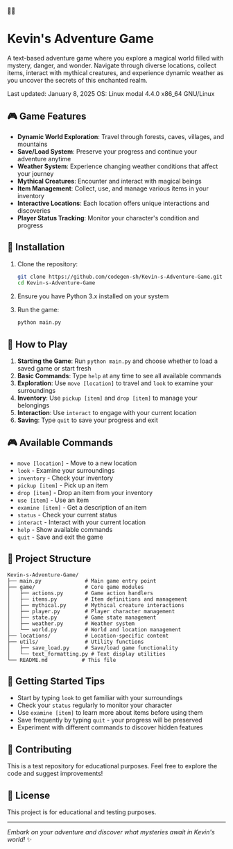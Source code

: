 🌈🌈
# Kevin's Adventure Game

A text-based adventure game where you explore a magical world filled with mystery, danger, and wonder. Navigate through diverse locations, collect items, interact with mythical creatures, and experience dynamic weather as you uncover the secrets of this enchanted realm.

Last updated: January 8, 2025
OS: Linux modal 4.4.0 x86_64 GNU/Linux

## 🎮 Game Features

- **Dynamic World Exploration**: Travel through forests, caves, villages, and mountains
- **Save/Load System**: Preserve your progress and continue your adventure anytime
- **Weather System**: Experience changing weather conditions that affect your journey
- **Mythical Creatures**: Encounter and interact with magical beings
- **Item Management**: Collect, use, and manage various items in your inventory
- **Interactive Locations**: Each location offers unique interactions and discoveries
- **Player Status Tracking**: Monitor your character's condition and progress

## 🚀 Installation

1. Clone the repository:
   ```bash
   git clone https://github.com/codegen-sh/Kevin-s-Adventure-Game.git
   cd Kevin-s-Adventure-Game
   ```

2. Ensure you have Python 3.x installed on your system

3. Run the game:
   ```bash
   python main.py
   ```

## 🎯 How to Play

1. **Starting the Game**: Run `python main.py` and choose whether to load a saved game or start fresh
2. **Basic Commands**: Type `help` at any time to see all available commands
3. **Exploration**: Use `move [location]` to travel and `look` to examine your surroundings
4. **Inventory**: Use `pickup [item]` and `drop [item]` to manage your belongings
5. **Interaction**: Use `interact` to engage with your current location
6. **Saving**: Type `quit` to save your progress and exit

## 🎮 Available Commands

- `move [location]` - Move to a new location
- `look` - Examine your surroundings
- `inventory` - Check your inventory
- `pickup [item]` - Pick up an item
- `drop [item]` - Drop an item from your inventory
- `use [item]` - Use an item
- `examine [item]` - Get a description of an item
- `status` - Check your current status
- `interact` - Interact with your current location
- `help` - Show available commands
- `quit` - Save and exit the game

## 📁 Project Structure

```
Kevin-s-Adventure-Game/
├── main.py              # Main game entry point
├── game/                # Core game modules
│   ├── actions.py       # Game action handlers
│   ├── items.py         # Item definitions and management
│   ├── mythical.py      # Mythical creature interactions
│   ├── player.py        # Player character management
│   ├── state.py         # Game state management
│   ├── weather.py       # Weather system
│   └── world.py         # World and location management
├── locations/           # Location-specific content
├── utils/               # Utility functions
│   ├── save_load.py     # Save/load game functionality
│   └── text_formatting.py # Text display utilities
└── README.md           # This file
```

## 🌟 Getting Started Tips

- Start by typing `look` to get familiar with your surroundings
- Check your `status` regularly to monitor your character
- Use `examine [item]` to learn more about items before using them
- Save frequently by typing `quit` - your progress will be preserved
- Experiment with different commands to discover hidden features

## 🤝 Contributing

This is a test repository for educational purposes. Feel free to explore the code and suggest improvements!

## 📝 License

This project is for educational and testing purposes.

---

*Embark on your adventure and discover what mysteries await in Kevin's world!* ✨

